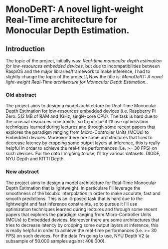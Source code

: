 # MonoDeRT: A novel light-weight Real-Time architecture for Monocular Depth Estimation.

## Introduction
The topic of the project, initially was: *Real-time monocular depth estimation for low-resources embedded devices*, but due to incompatibilities between RaspiOS and the major libraries/framework to make inference, I had to slightly change the topic of the project.\\
Now the title is: *MonoDeRT: A novel light-weight Real-Time architecture for Monocular Depth Estimation.*.

### Old abstract
The project aims to design a model architecture for Real-Time Monocular Depth Estimation for low-resources embedded devices (i.e. Raspberry Pi Zero: 512 MB of RAM and 1GHz, single-core CPU).
The task is hard due to the unusual resources constraints, so to pursue it I'll use optimization techniques learned during lectures and through some recent papers that explores the paradigm ranging from Micro-Controller Units (MCUs) to Embedded devices.
Moreover there are some architectures that tries to decrease latency by cropping some output layers at inference, this is really helpful in order to achieve the real-time performances (i.e. >= 30 FPS) on such devices.
For the data I'm going to use, I'll try various datasets: DIODE, NYU Depth and KITTI Depth.

### New abstract
The project aims to design a model architecture for Real-Time Monocular Depth Estimation that is lightweight. In particulare I'll leverage the smoothness of the bicubic interpolation in order to make accurate, fast and smooth predictions.
This is an ill-posed task that is hard due to the lightweight and fast inference constraints, so to pursue it I'll use optimization techniques learned during lectures and through some recent papers that explores the paradigm ranging from Micro-Controller Units (MCUs) to Embedded devices.
Moreover there are some architectures that tries to decrease latency by cropping some output layers at inference, this is really helpful in order to achieve the real-time performances (i.e. >= 30 FPS) on such devices.
For the data I'm going to use, NYU Depth V2 (a subsample of 50.000 samples against 408.000).
